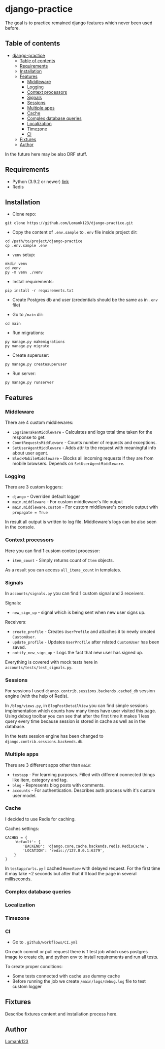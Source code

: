 # django-practice

The goal is to practice remained django features which never been used before.


## Table of contents
- [django-practice](#django-practice)
  - [Table of contents](#table-of-contents)
  - [Requirements](#requirements)
  - [Installation](#installation)
  - [Features](#features)
    - [Middleware](#middleware)
    - [Logging](#logging)
    - [Context processors](#context-processors)
    - [Signals](#signals)
    - [Sessions](#sessions)
    - [Multiple apps](#multiple-apps)
    - [Cache](#cache)
    - [Complex database queries](#complex-database-queries)
    - [Localization](#localization)
    - [Timezone](#timezone)
    - [CI](#ci)
  - [Fixtures](#fixtures)
  - [Author](#author)

In the future here may be also DRF stuff.


## Requirements
- Python (3.9.2 or newer) [link](https://www.python.org/downloads/)
- Redis


## Installation

- Clone repo:
```
git clone https://github.com/Lomank123/django-practice.git
```

- Copy the content of `.env.sample` to `.env` file inside project dir:
```
cd /path/to/project/django-practice
cp .env.sample .env
```

- `venv` setup:
```
mkdir venv
cd venv
py -m venv ./venv
```

- Install requirements:
```
pip install -r requirements.txt
```

- Create Postgres db and user (credentials should be the same as in `.env` file)

- Go to `/main` dir:
```
cd main
```

- Run migrations:
```
py manage.py makemigrations
py manage.py migrate
```

- Create superuser:
```
py manage.py createsuperuser
```

- Run server:
```
py manage.py runserver
```


## Features


### Middleware

There are 4 custom middlewares:
- `LogTimeTakenMiddleware` - Calculates and logs total time taken for the response to get.
- `CountRequestsMiddleware` - Counts number of requests and exceptions.
- `SetUserAgentMiddleware` - Adds attr to the request with meaningful info about user agent.
- `BlockMobileMiddleware` - Blocks all incoming requests if they are from mobile browsers. Depends on `SetUserAgentMiddleware`.


### Logging

There are 3 custom loggers:
- `django` - Overriden default logger
- `main.middleware` - For custom middleware's file output
- `main.middleware.custom` - For custom middleware's console output with `propagate = True`

In result all output is written to log file. Middleware's logs can be also seen in the console.


### Context processors

Here you can find 1 custom context processor:
- `item_count` - Simply returns count of `Item` objects.

As a result you can access `all_items_count` in templates.


### Signals

In `accounts/signals.py` you can find 1 custom signal and 3 receivers.

Signals:
- `new_sign_up` - signal which is being sent when new user signs up.

Receivers:
- `create_profile` - Creates `UserProfile` and attaches it to newly created `CustomUser`.
- `update_profile` - Updates `UserProfile` after related `CustomUser` has been saved.
- `notify_new_sign_up` - Logs the fact that new user has signed up.

Everything is covered with mock tests here in `accounts/tests/test_signals.py`.


### Sessions

For sessions I used `django.contrib.sessions.backends.cached_db` session engine (with the help of Redis).

In `/blog/views.py`, in `BlogPostDetailView` you can find simple sessions implementation which counts how many times have user visited this page.
Using debug toolbar you can see that after the first time it makes 1 less query every time because session is stored in cache as well as in the database.

In the tests session engine has been changed to `django.contrib.sessions.backends.db`.


### Multiple apps

There are 3 different apps other than `main`:
- `testapp` - For learning purposes. Filled with different connected things like item, category and tag.
- `blog` - Represents blog posts with comments.
- `accounts` - For authentication. Describes auth process with it's custom user model.


### Cache

I decided to use Redis for caching.

Caches settings:
```
CACHES = {
    'default': {
        'BACKEND': 'django.core.cache.backends.redis.RedisCache',
        'LOCATION': 'redis://127.0.0.1:6379',
    }
}
```

In `testapp/urls.py` I cached `HomeView` with delayed request. For the first time it may take ~2 seconds but after that it'll load the page in several milliseconds.


### Complex database queries


### Localization


### Timezone


### CI

- Go to `.github/workflows/CI.yml`

On each commit or pull request there is 1 test job which uses postgres image to create db, and python env to install requirements and run all tests.

To create proper conditions:
- Some tests connected with cache use dummy cache
- Before running the job we create `/main/logs/debug.log` file to test custom logger


## Fixtures

Describe fixtures content and installation process here.


## Author

[Lomank123](https://github.com/Lomank123)
